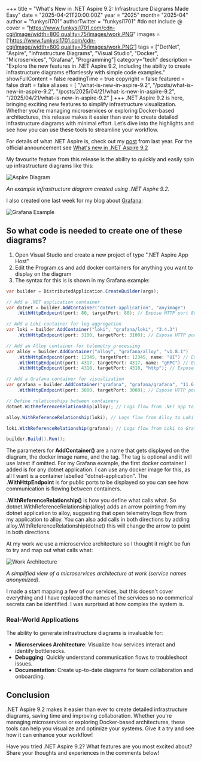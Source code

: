 +++
title = "What's New in .NET Aspire 9.2: Infrastructure Diagrams Made Easy"
date = "2025-04-21T20:00:00Z"
year = "2025"
month= "2025-04"
author = "funkysi1701"
authorTwitter = "funkysi1701" #do not include @
cover = "https://www.funkysi1701.com/cdn-cgi/image/width=800,quality=75/images/work.PNG"
images =['https://www.funkysi1701.com/cdn-cgi/image/width=800,quality=75/images/work.PNG']
tags = ["DotNet", "Aspire", "Infrastructure Diagrams", "Visual Studio", "Docker", "Microservices", "Grafana", "Programming"]
category="tech"
description = "Explore the new features in .NET Aspire 9.2, including the ability to create infrastructure diagrams effortlessly with simple code examples."
showFullContent = false
readingTime = true
copyright = false
featured = false
draft = false
aliases = [
    "/what-is-new-in-aspire-9.2",
    "/posts/what-is-new-in-aspire-9.2",
    "/posts/2025/04/21/what-is-new-in-aspire-9.2",
    "/2025/04/21/what-is-new-in-aspire-9.2" 
]
+++
.NET Aspire 9.2 is here, bringing exciting new features to simplify infrastructure visualization. Whether you're managing microservices or exploring Docker-based architectures, this release makes it easier than ever to create detailed infrastructure diagrams with minimal effort. Let’s dive into the highlights and see how you can use these tools to streamline your workflow.

For details of what .NET Aspire is, check out my [post](/posts/2024/aspire) from last year. For the official announcement see [What's new in .NET Aspire 9.2](https://learn.microsoft.com/en-us/dotnet/aspire/whats-new/dotnet-aspire-9.2)

My favourite feature from this release is the ability to quickly and easily spin up infrastructure diagrams like this:

![Aspire Diagram](https://www.funkysi1701.com/cdn-cgi/image/width=800,quality=75/images/aspire-9.2.jpg)

*An example infrastructure diagram created using .NET Aspire 9.2.*

I also created one last week for my blog about [Grafana](/posts/2025/opentelemetry-logs/):

![Grafana Example](https://www.funkysi1701.com/cdn-cgi/image/width=800,quality=75/images/grafana-loki-arch.png)

## So what code is needed to create one of these diagrams?

1) Open Visual Studio and create a new project of type ".NET Aspire App Host"
2) Edit the Program.cs and add docker containers for anything you want to display on the diagram
3) The syntax for this is is shown in my Grafana example:

```csharp
var builder = DistributedApplication.CreateBuilder(args);

// Add a .NET application container
var dotnet = builder.AddContainer("dotnet-application", "anyimage")
    .WithHttpEndpoint(port: 80, targetPort: 80); // Expose HTTP port 80

// Add a Loki container for log aggregation
var loki = builder.AddContainer("loki", "grafana/loki", "3.4.3")
    .WithHttpEndpoint(port: 3100, targetPort: 3100); // Expose HTTP port 3100

// Add an Alloy container for telemetry processing
var alloy = builder.AddContainer("alloy", "grafana/alloy", "v1.8.1")
    .WithHttpEndpoint(port: 12345, targetPort: 12345, name: "UI") // Expose UI
    .WithHttpEndpoint(port: 4317, targetPort: 4317, name: "gRPC") // Expose gRPC
    .WithHttpEndpoint(port: 4318, targetPort: 4318, "http"); // Expose HTTP

// Add a Grafana container for visualization
var grafana = builder.AddContainer("grafana", "grafana/grafana", "11.6.0")
    .WithHttpEndpoint(port: 3000, targetPort: 3000); // Expose HTTP port 3000

// Define relationships between containers
dotnet.WithReferenceRelationship(alloy); // Logs flow from .NET app to Alloy

alloy.WithReferenceRelationship(loki); // Logs flow from Alloy to Loki

loki.WithReferenceRelationship(grafana); // Logs flow from Loki to Grafana

builder.Build().Run();
```

The parameters for **AddContainer()** are a name that gets displayed on the diagram, the docker image name, and the tag. The tag is optional and it will use latest if omitted. For my Grafana example, the first docker container I added is for any dotnet application. I can use any docker image for this, as all I want is a container labelled "dotnet-application". The **.WithHttpEndpoint** is for public ports to be displayed so you can see how communication is flowing between containers.

**.WithReferenceRelationship()** is how you define what calls what. So dotnet.WithReferenceRelationship(alloy) adds an arrow pointing from my dotnet application to alloy, suggesting that open telemetry logs flow from my application to alloy. You can also add calls in both directions by adding alloy.WithReferenceRelationship(dotnet) this will change the arrow to point in both directions.

At my work we use a microservice architecture so I thought it might be fun to try and map out what calls what:

![Work Architecture](https://www.funkysi1701.com/cdn-cgi/image/width=800,quality=75/images/work.PNG)

*A simplified view of a microservices architecture at work (service names anonymized).*

I made a start mapping a few of our services, but this doesn't cover everything and I have replaced the names of the services so no commerical secrets can be identified. I was surprised at how complex the system is.

### Real-World Applications

The ability to generate infrastructure diagrams is invaluable for:

- **Microservices Architecture**: Visualize how services interact and identify bottlenecks.
- **Debugging**: Quickly understand communication flows to troubleshoot issues.
- **Documentation**: Create up-to-date diagrams for team collaboration and onboarding.

## Conclusion

.NET Aspire 9.2 makes it easier than ever to create detailed infrastructure diagrams, saving time and improving collaboration. Whether you're managing microservices or exploring Docker-based architectures, these tools can help you visualize and optimize your systems. Give it a try and see how it can enhance your workflow!

Have you tried .NET Aspire 9.2? What features are you most excited about? Share your thoughts and experiences in the comments below!
